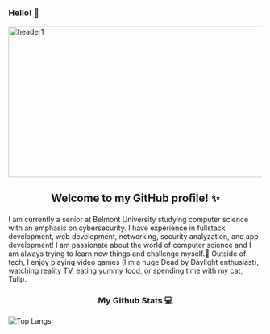 # <h3>Hello! 👋</h3>

<img width="1000" height="300" alt="header1" src="https://github.com/user-attachments/assets/213c78eb-f9e6-4317-92ef-9582a2bd6247" />


## <p align="center">Welcome to my GitHub profile! ✨ 
  
I am currently a senior at Belmont University studying computer science with an emphasis on cybersecurity. I have experience in fullstack development, web development, networking, security analyzation, and app development! I am passionate about the world of computer science and I am always trying to learn new things and challenge myself.🩷 Outside of tech, I enjoy playing video games (I'm a huge Dead by Daylight enthusiast), watching reality TV, eating yummy food, or spending time with my cat, Tulip. </p>

<h3 align="center">My Github Stats 💻</h3>

![Top Langs](https://github-readme-stats.vercel.app/api/top-langs/?username=sloaneeliza&layout=compact&hide=jupyter%20notebook&theme=tokyonight)

